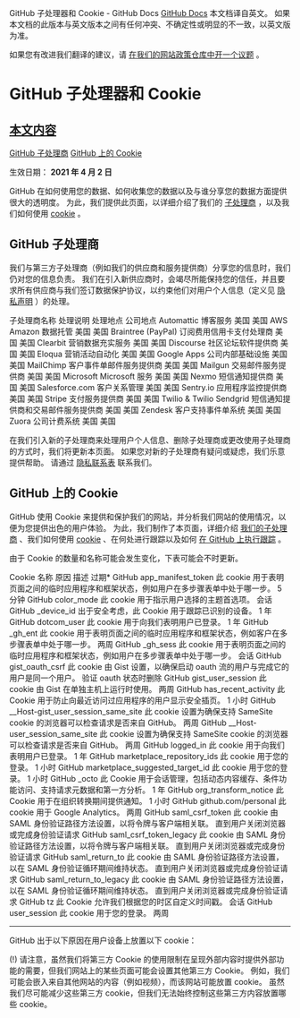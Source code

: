 GitHub 子处理器和 Cookie - GitHub Docs
[GitHub Docs](/cn)
本文档译自英文。 如果本文档的此版本与英文版本之间有任何冲突、不确定性或明显的不一致，以英文版为准。

如果您有改进我们翻译的建议，请
[在我们的网站政策仓库中开一个议题](https://github.com/github/site-policy/issues)
。

# GitHub 子处理器和 Cookie

## [本文内容](/github/site-policy/github-subprocessors-and-cookies#in-this-article)
[GitHub 子处理商](#github-subprocessors)
[GitHub 上的 Cookie](#cookies-on-github)

生效日期：
**2021 年 4 月 2 日**

GitHub 在如何使用您的数据、如何收集您的数据以及与谁分享您的数据方面提供很大的透明度。 为此，我们提供此页面，以详细介绍了我们的
[子处理商](#github-subprocessors)
，以及我们如何使用
[cookie](#cookies-on-github)
。

## GitHub 子处理商

我们与第三方子处理商（例如我们的供应商和服务提供商）分享您的信息时，我们仍对您的信息负责。 我们在引入新供应商时，会竭尽所能保持您的信任，并且要求所有供应商与我们签订数据保护协议，以约束他们对用户个人信息（定义见
[隐私声明](/cn/articles/github-privacy-statement)
）的处理。

子处理商名称
处理说明
处理地点
公司地点
Automattic
博客服务
美国
美国
AWS Amazon
数据托管
美国
美国
Braintree (PayPal)
订阅费用信用卡支付处理商
美国
美国
Clearbit
营销数据充实服务
美国
美国
Discourse
社区论坛软件提供商
美国
美国
Eloqua
营销活动自动化
美国
美国
Google Apps
公司内部基础设施
美国
美国
MailChimp
客户事件单邮件服务提供商
美国
美国
Mailgun
交易邮件服务提供商
美国
美国
Microsoft
Microsoft 服务
美国
美国
Nexmo
短信通知提供商
美国
美国
Salesforce.com
客户关系管理
美国
美国
Sentry.io
应用程序监控提供商
美国
美国
Stripe
支付服务提供商
美国
美国
Twilio &amp; Twilio Sendgrid
短信通知提供商和交易邮件服务提供商
美国
美国
Zendesk
客户支持事件单系统
美国
美国
Zuora
公司计费系统
美国
美国

在我们引入新的子处理商来处理用户个人信息、删除子处理商或更改使用子处理商的方式时，我们将更新本页面。 如果您对新的子处理商有疑问或疑虑，我们乐意提供帮助。 请通过
[隐私联系表](https://github.com/contact/privacy)
联系我们。

## GitHub 上的 Cookie

GitHub 使用 Cookie 来提供和保护我们的网站，并分析我们网站的使用情况，以便为您提供出色的用户体验。 为此，我们制作了本页面，详细介绍
[我们的子处理商](#github-subprocessors)
、我们如何使用
[cookie](#cookies-on-github)
、在何处进行跟踪以及如何
[在 GitHub 上执行跟踪](#tracking-on-github)
。

由于 Cookie 的数量和名称可能会发生变化，下表可能会不时更新。

Cookie 名称
原因
描述
过期*
GitHub
app_manifest_token
此 cookie 用于表明页面之间的临时应用程序和框架状态，例如用户在多步骤表单中处于哪一步。
5 分钟
GitHub
color_mode
此 cookie 用于指示用户选择的主题首选项。
会话
GitHub
_device_id
出于安全考虑，此 Cookie 用于跟踪已识别的设备。
1 年
GitHub
dotcom_user
此 cookie 用于向我们表明用户已登录。
1 年
GitHub
_gh_ent
此 cookie 用于表明页面之间的临时应用程序和框架状态，例如客户在多步骤表单中处于哪一步。
两周
GitHub
_gh_sess
此 cookie 用于表明页面之间的临时应用程序和框架状态，例如用户在多步骤表单中处于哪一步。
会话
GitHub
gist_oauth_csrf
此 cookie 由 Gist 设置，以确保启动 oauth 流的用户与完成它的用户是同一个用户。
验证 oauth 状态时删除
GitHub
gist_user_session
此 cookie 由 Gist 在单独主机上运行时使用。
两周
GitHub
has_recent_activity
此 Cookie 用于防止向最近访问过应用程序的用户显示安全插页。
1 小时
GitHub
__Host-gist_user_session_same_site
此 cookie 设置为确保支持 SameSite cookie 的浏览器可以检查请求是否来自 GitHub。
两周
GitHub
__Host-user_session_same_site
此 cookie 设置为确保支持 SameSite cookie 的浏览器可以检查请求是否来自 GitHub。
两周
GitHub
logged_in
此 cookie 用于向我们表明用户已登录。
1 年
GitHub
marketplace_repository_ids
此 cookie 用于您的登录。
1 小时
GitHub
marketplace_suggested_target_id
此 cookie 用于您的登录。
1 小时
GitHub
_octo
此 Cookie 用于会话管理，包括动态内容缓存、条件功能访问、支持请求元数据和第一方分析。
1 年
GitHub
org_transform_notice
此 Cookie 用于在组织转换期间提供通知。
1 小时
GitHub
github.com/personal
此 cookie 用于 Google Analytics。
两周
GitHub
saml_csrf_token
此 cookie 由 SAML 身份验证路径方法设置，以将令牌与客户端相关联。
直到用户关闭浏览器或完成身份验证请求
GitHub
saml_csrf_token_legacy
此 cookie 由 SAML 身份验证路径方法设置，以将令牌与客户端相关联。
直到用户关闭浏览器或完成身份验证请求
GitHub
saml_return_to
此 cookie 由 SAML 身份验证路径方法设置，以在 SAML 身份验证循环期间维持状态。
直到用户关闭浏览器或完成身份验证请求
GitHub
saml_return_to_legacy
此 cookie 由 SAML 身份验证路径方法设置，以在 SAML 身份验证循环期间维持状态。
直到用户关闭浏览器或完成身份验证请求
GitHub
tz
此 Cookie 允许我们根据您的时区自定义时间戳。
会话
GitHub
user_session
此 cookie 用于您的登录。
两周

***
GitHub 出于以下原因在用户设备上放置以下 cookie：

(!) 请注意，虽然我们将第三方 Cookie 的使用限制在呈现外部内容时提供外部功能的需要，但我们网站上的某些页面可能会设置其他第三方 Cookie。 例如，我们可能会嵌入来自其他网站的内容（例如视频），而该网站可能放置 cookie。 虽然我们尽可能减少这些第三方 cookie，但我们无法始终控制这些第三方内容放置哪些 cookie。
